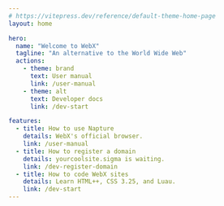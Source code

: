 ```yaml
---
# https://vitepress.dev/reference/default-theme-home-page
layout: home

hero:
  name: "Welcome to WebX"
  tagline: "An alternative to the World Wide Web"
  actions:
    - theme: brand
      text: User manual
      link: /user-manual
    - theme: alt
      text: Developer docs
      link: /dev-start

features:
  - title: How to use Napture
    details: WebX's official browser.
    link: /user-manual
  - title: How to register a domain
    details: yourcoolsite.sigma is waiting.
    link: /dev-register-domain
  - title: How to code WebX sites
    details: Learn HTML++, CSS 3.25, and Luau.
    link: /dev-start
---
```



